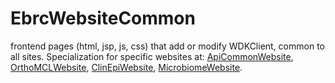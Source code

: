# EbrcWebsiteCommon
frontend pages (html, jsp, js, css) that add or modify WDKClient, common to all sites. 
Specialization for specific websites at: 
<a target="_blank" href="https://github.com/VEuPathDB/ApiCommonWebsite">ApiCommonWebsite</a>,
<a target="_blank" href="https://github.com/VEuPathDB/OrthoMCLWebsite">OrthoMCLWebsite</a>, 
<a target="_blank" href="https://github.com/VEuPathDB/ClinEpiWebsite">ClinEpiWebsite</a>, 
<a target="_blank" href="https://github.com/VEuPathDB/MicrobiomeWebsite">MicrobiomeWebsite</a>.

